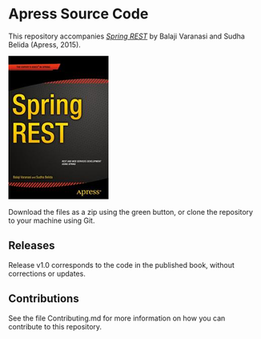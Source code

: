 # Apress Source Code

This repository accompanies [*Spring REST*](http://www.apress.com/9781484208243) by Balaji  Varanasi and Sudha  Belida (Apress, 2015).

![Cover image](9781484208243.jpg)

Download the files as a zip using the green button, or clone the repository to your machine using Git.

## Releases

Release v1.0 corresponds to the code in the published book, without corrections or updates.

## Contributions

See the file Contributing.md for more information on how you can contribute to this repository.
